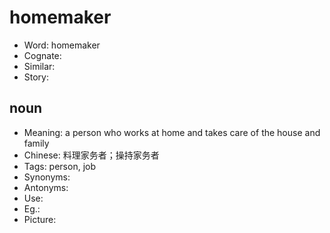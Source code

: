 # homemaker

- Word: homemaker
- Cognate: 
- Similar: 
- Story: 

## noun

- Meaning: a person who works at home and takes care of the house and family
- Chinese: 料理家务者；操持家务者
- Tags: person, job
- Synonyms: 
- Antonyms: 
- Use: 
- Eg.: 
- Picture: 

